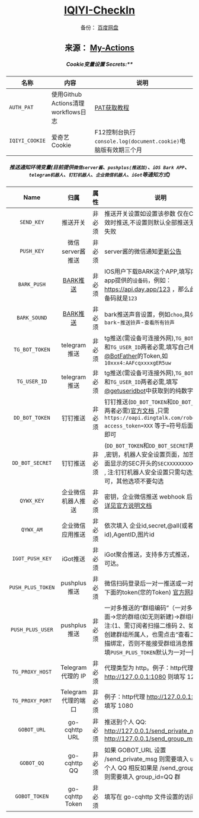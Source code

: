 <div align=center>

# [IQIYI-CheckIn](https://github.com/MayoBlueSky/My-Actions/tree/master)
  
  备份：
[百度网盘](https://pan.baidu.com/s/14hneaq48arlnyeLNcA5WzA?pwd=ut74#list/path=%2F)
  
  来源：
[My-Actions](https://github.com/MayoBlueSky/My-Actions/tree/master) 
----
##### Cookie变量设置 Secrets:**

| 名称               | 内容                      | 说明                                                                                                                 |
|------------------|-------------------------|--------------------------------------------------------------------------------------------------------------------|
| `AUTH_PAT`            | 使用Github Actions清理workflows日志 | [PAT获取教程](https://docs.github.com/cn/authentication/keeping-your-account-and-data-secure/creating-a-personal-access-token)                                                                     |
| `IQIYI_COOKIE`   | 爱奇艺Cookie               | F12控制台执行`console.log(document.cookie)`电脑版有效期三个月                                                                    |

##### 推送通知环境变量(目前提供`微信server酱`、`pushplus(推送加)`、`iOS Bark APP`、`telegram机器人`、`钉钉机器人`、`企业微信机器人`、`iGot`等通知方式)

|       Name        |                                        归属                                        | 属性  | 说明                                                                                                                                                                                                          |
|:-----------------:|:--------------------------------------------------------------------------------:|-----|-------------------------------------------------------------------------------------------------------------------------------------------------------------------------------------------------------------|
|    `SEND_KEY`     |                                       推送开关                                       | 非必须 | 推送开关设置如设置该参数 仅在Cookie失效时推送,不设置则默认全部推送无论是否失败                                                                                                                                                                 |
|    `PUSH_KEY`     |                                   微信server酱推送                                    | 非必须 | server酱的微信通知[更新公告](https://sc.ftqq.com/9.version)                                                                                                                                                           |
|    `BARK_PUSH`    | [BARK推送](https://apps.apple.com/us/app/bark-customed-notifications/id1403753865) | 非必须 | IOS用户下载BARK这个APP,填写内容是app提供的`设备码`，例如：https://api.day.app/123 ，那么此处的设备码就是`123` |
|   `BARK_SOUND`    | [BARK推送](https://apps.apple.com/us/app/bark-customed-notifications/id1403753865) | 非必须 | bark推送声音设置，例如`choo`,具体值请在`bark`-`推送铃声`-`查看所有铃声`                                                                                                                                                             |
|  `TG_BOT_TOKEN`   |                                    telegram推送                                    | 非必须 | tg推送(需设备可连接外网),`TG_BOT_TOKEN`和`TG_USER_ID`两者必需,填写自己申请[@BotFather](https://t.me/BotFather)的Token,如`10xxx4:AAFcqxxxxgER5uw` |
|   `TG_USER_ID`    |                                    telegram推送                                    | 非必须 | tg推送(需设备可连接外网),`TG_BOT_TOKEN`和`TG_USER_ID`两者必需,填写[@getuseridbot](https://t.me/getuseridbot)中获取到的纯数字ID |
|  `DD_BOT_TOKEN`   |                                       钉钉推送                                       | 非必须 | 钉钉推送(`DD_BOT_TOKEN`和`DD_BOT_SECRET`两者必需)[官方文档](https://ding-doc.dingtalk.com/doc#/serverapi2/qf2nxq) ,只需`https://oapi.dingtalk.com/robot/send?access_token=XXX` 等于`=`符号后面的XXX即可                             |
|  `DD_BOT_SECRET`  |                                       钉钉推送                                       | 非必须 | (`DD_BOT_TOKEN`和`DD_BOT_SECRET`两者必需) ,密钥，机器人安全设置页面，加签一栏下面显示的SEC开头的`SECXXXXXXXXXX`等字符 , 注:钉钉机器人安全设置只需勾选`加签`即可，其他选项不要勾选 |
|    `QYWX_KEY`     |                                    企业微信机器人推送                                     | 非必须 | 密钥，企业微信推送 webhook 后面的 key [详见官方说明文档](https://work.weixin.qq.com/api/doc/90000/90136/91770)                                                                                                                  |
|     `QYWX_AM`     |                                     企业微信应用推送                                     | 非必须 | 依次填入 企业id,secret,@all(或者成员id),AgentID,图片id |
|  `IGOT_PUSH_KEY`  |                                      iGot推送                                      | 非必须 | iGot聚合推送，支持多方式推送，确保消息可达。 |
| `PUSH_PLUS_TOKEN` |                                    pushplus推送                                    | 非必须 | 微信扫码登录后一对一推送或一对多推送下面的token(您的Token) [官方网站](https://www.pushplus.plus/)                                                                                                                                      |
| `PUSH_PLUS_USER`  |                                    pushplus推送                                    | 非必须 | 一对多推送的“群组编码”（一对多推送下面->您的群组(如无则新建)->群组编码）注:(1、需订阅者扫描二维码 2、如果您是创建群组所属人，也需点击“查看二维码”扫描绑定，否则不能接受群组消息推送)，只填`PUSH_PLUS_TOKEN`默认为一对一推送                                                                              |
|  `TG_PROXY_HOST`  |                                 Telegram 代理的 IP                                  | 非必须 | 代理类型为 http。例子：http代理 http://127.0.0.1:1080 则填写 127.0.0.1                                                                                                                                                    |
|  `TG_PROXY_PORT`  |                                  Telegram 代理的端口                                  | 非必须 | 例子：http代理 http://127.0.0.1:1080 则填写 1080                                                                                                                                                                    |
|    `GOBOT_URL`    |                                  go-cqhttp URL                                   | 非必须 | 推送到个人 QQ: http://127.0.0.1/send_private_msg 群：http://127.0.0.1/send_group_msg                                                                                                                               |
|    `GOBOT_QQ`     |                                   go-cqhttp QQ                                   | 非必须 | 如果 GOBOT_URL 设置 /send_private_msg 则需要填入 user_id=个人 QQ 相反如果是 /send_group_msg 则需要填入 group_id=QQ 群                                                                                                             |
|   `GOBOT_TOKEN`   |                                 	go-cqhttp Token                                 | 非必须 | 填写在 go-cqhttp 文件设置的访问密钥                                                                                                                                                                                     |
